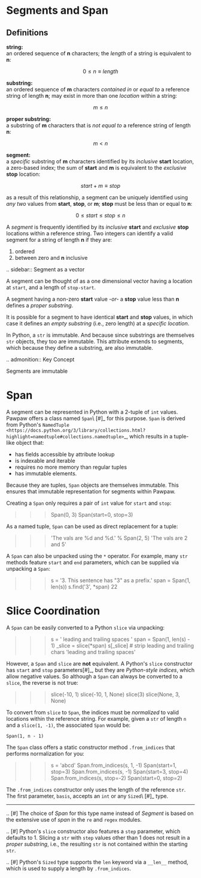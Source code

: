 # Segments and Span

## Definitions

**string:**  
an ordered sequence of **n** characters; the *length* of a string is equivalent to **n**:

$$0 \leq n \equiv length$$

**substring:**  
an ordered sequence of **m** characters *contained in* or *equal to* a reference string of length **n**; may exist in more than one *location* within a string:

$$m \leq n$$

**proper substring:**  
 a substring of **m** characters that is *not equal to* a reference string of length **n**:

$$m < n$$
    
**segment:**  
 a *specific* substring of **m** characters identified by its *inclusive* **start** location, a zero-based index; the sum of **start** and **m** is equivalent to the *exclusive* **stop** location:

$$start + m ≡ stop$$

 as a result of this relationship, a segment can be uniquely identified using *any two* values from **start**, **stop**, or **m**; **stop** must be less than or equal to **n**:

 $$0 \leq start \leq stop \leq n$$
 
A *segment* is frequently identified by its *inclusive* **start** and *exclusive* **stop** locations within a reference string.  Two integers can identify a valid segment for a string of length **n** if they are:

 1. ordered
 2. between zero and **n** inclusive

.. sidebar:: Segment as a vector

 A segment can be thought of as a one dimensional vector having a location at ``start``, and a length of ``stop-start``.

A segment having a non-zero **start** value *-or-* a **stop** value less than **n** defines a *proper substring*.

It is possible for a segment to have identical **start** and **stop** values, in which case it defines an *empty substring* (i.e., zero length) at a *specific location*.

In Python, a ``str`` is immutable.  And because since substrings are themselves ``str`` objects, they too are immutable.  This attribute extends to segments, which because they define a substring, are also immutable.

.. admonition:: Key Concept

   Segments are immutable

Span
====

A segment can be represented in Python with a 2-tuple of ``int`` values.  Pawpaw offers a class named ``Span``\ [#]_ for this purpose. ``Span`` is derived from Python's `NamedTuple <https://docs.python.org/3/library/collections.html?highlight=namedtuple#collections.namedtuple>`_, which results in a tuple-like object that:

 - has fields accessible by attribute lookup
 - is indexable and iterable
 - requires no more memory than regular tuples
 - has immutable elements.
 
Because they are tuples, ``Span`` objects are themselves immutable.  This ensures that immutable representation for segments within Pawpaw.

Creating a ``Span`` only requires a pair of ``int`` value for ``start`` and ``stop``:

>>> Span(0, 3)
Span(start=0, stop=3)

As a named tuple, ``Span`` can be used as direct replacement for a tuple:

>>> 'The vals are %d and %d.' % Span(2, 5)
'The vals are 2 and 5'

A ``Span`` can also be unpacked using the ``*`` operator.  For example, many ``str`` methods feature
``start`` and ``end`` parameters, which can be supplied via unpacking a ``Span``:

>>> s = '3. This sentence has "3" as a prefix.'
>>> span = Span(1, len(s))
>>> s.find('3', *span)
22

Slice Coordination
==================

A ``Span`` can be easily converted to a Python ``slice`` via unpacking:

>>> s = ' leading and trailing spaces '
>>> span = Span(1, len(s) - 1)
>>> _slice = slice(*span)
>>> s[_slice]  # strip leading and trailing chars
'leading and trailing spaces'

However, a ``Span`` and ``slice`` are **not** equivalent.  A Python's ``slice`` constructor has ``start`` and ``stop`` parameters[#]_, but they are *Python-style indices*, which allow negative values.  So although a ``Span`` can always be converted to a ``slice``, the reverse is not true:
  
>>> slice(-10, 1)
slice(-10, 1, None)
>>> slice(3)
slice(None, 3, None)

To convert from ``slice`` to ``Span``, the indices must be *normalized* to valid locations within the reference string.  For example, given a ``str`` of length ``n`` and a ``slice(1, -1)``, the associated ``Span`` would be:

 ``Span(1, n - 1)``

The ``Span`` class offers a static constructor method ``.from_indices`` that performs normalization for you:

>>> s = 'abcd'
>>> Span.from_indices(s, 1, -1)
Span(start=1, stop=3)
>>> Span.from_indices(s, -1)
Span(start=3, stop=4)
>>> Span.from_indices(s, stop=-2)
Span(start=0, stop=2)

The ``.from_indices`` constructor only uses the length of the reference ``str``.  The first parameter, ``basis``, accepts an ``int`` or any ``Sized``\ [#]_ type.

----

.. [#] The choice of *Span* for this type name instead of *Segment* is based on the extensive use of *span* in the ``re`` and ``regex`` modules.

.. [#] Python's ``slice`` constructor also features a ``step`` parameter, which defaults to 1. Slicing a ``str`` with ``step`` values other than 1 does not result in a *proper substring*, i.e., the resulting ``str`` is not contained within the starting ``str``.

.. [#] Python's ``Sized`` type supports the ``len`` keyword via a ``__len__`` method, which is used to supply a length by ``.from_indices``.
